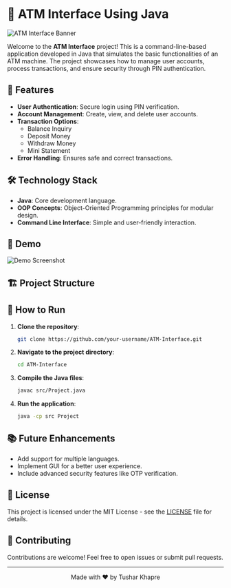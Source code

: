 # 🏧 ATM Interface Using Java

![ATM Interface Banner](banner-image-url)

Welcome to the **ATM Interface** project! This is a command-line-based application developed in Java that simulates the basic functionalities of an ATM machine. The project showcases how to manage user accounts, process transactions, and ensure security through PIN authentication.

## 🚀 Features

- **User Authentication**: Secure login using PIN verification.
- **Account Management**: Create, view, and delete user accounts.
- **Transaction Options**:
  - Balance Inquiry
  - Deposit Money
  - Withdraw Money
  - Mini Statement
- **Error Handling**: Ensures safe and correct transactions.

## 🛠️ Technology Stack

- **Java**: Core development language.
- **OOP Concepts**: Object-Oriented Programming principles for modular design.
- **Command Line Interface**: Simple and user-friendly interaction.

## 📸 Demo

![Demo Screenshot](demo-screenshot-url)

## 🏗️ Project Structure


## 🧩 How to Run

1. **Clone the repository**:
    ```bash
    git clone https://github.com/your-username/ATM-Interface.git
    ```

2. **Navigate to the project directory**:
    ```bash
    cd ATM-Interface
    ```

3. **Compile the Java files**:
    ```bash
    javac src/Project.java
    ```

4. **Run the application**:
    ```bash
    java -cp src Project
    ```

## 📚 Future Enhancements

- Add support for multiple languages.
- Implement GUI for a better user experience.
- Include advanced security features like OTP verification.

## 📄 License

This project is licensed under the MIT License - see the [LICENSE](LICENSE) file for details.

## 🤝 Contributing

Contributions are welcome! Feel free to open issues or submit pull requests.

---

<p align="center">Made with ❤️ by Tushar Khapre</p>


